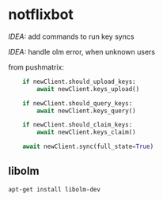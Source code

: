 # notflixbot

*IDEA:* add commands to run key syncs 

*IDEA:* handle olm error, when unknown users

from pushmatrix:

```python
    if newClient.should_upload_keys:
        await newClient.keys_upload()

    if newClient.should_query_keys:
        await newClient.keys_query()

    if newClient.should_claim_keys:
        await newClient.keys_claim()

    await newClient.sync(full_state=True)

```



## libolm

```shell
apt-get install libolm-dev
```
